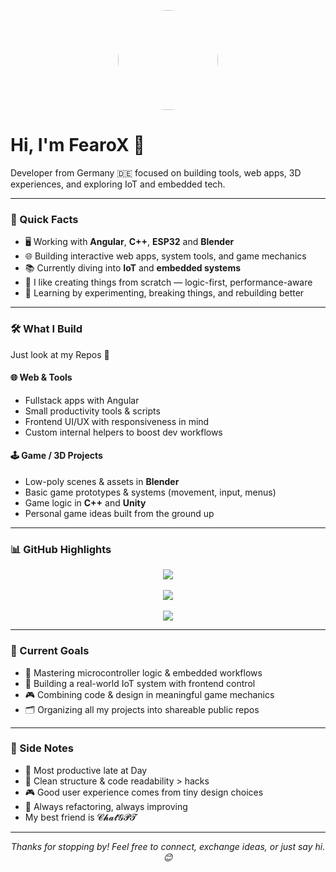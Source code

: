 <p align="center">
  <img src="https://media2.giphy.com/media/v1.Y2lkPTc5MGI3NjExYmJ5ZjJwaXJnNDlwYWp6a3Fjb2VmMTRuaG96NW5qYzlpazdva2J4biZlcD12MV9pbnRlcm5hbF9naWZfYnlfaWQmY3Q9Zw/tHIRLHtNwxpjIFqPdV/giphy.gif" width="160" style="border-radius: 50%;" />
</p>

<h1>Hi, I'm FearoX 👋</h1>

<p>
  Developer from Germany 🇩🇪 focused on building tools, web apps, 3D experiences, and exploring IoT and embedded tech.
</p>

---

### 🚀 Quick Facts

- 🖥️ Working with **Angular**, **C++**, **ESP32** and **Blender**
- 🌐 Building interactive web apps, system tools, and game mechanics
- 📚 Currently diving into **IoT** and **embedded systems**
- 🔧 I like creating things from scratch — logic-first, performance-aware
- 🧠 Learning by experimenting, breaking things, and rebuilding better

---

### 🛠️ What I Build

Just look at my Repos 🤪

#### 🌐 Web & Tools

- Fullstack apps with Angular  
- Small productivity tools & scripts  
- Frontend UI/UX with responsiveness in mind  
- Custom internal helpers to boost dev workflows  

#### 🕹️ Game / 3D Projects

- Low-poly scenes & assets in **Blender**  
- Basic game prototypes & systems (movement, input, menus)  
- Game logic in **C++** and **Unity**  
- Personal game ideas built from the ground up  

---

### 📊 GitHub Highlights

<p align="center">
  <img src="https://github-readme-stats.vercel.app/api?username=FearoXHD&show_icons=true&theme=dark" />
  <br/><br/>
  <img src="https://streak-stats.demolab.com?user=FearoXHD&theme=github-dark&date_format=j%20M%5B%20Y%5D" />
  <br/><br/>
  <img src="https://github-readme-activity-graph.vercel.app/graph?username=FearoXHD&bg_color=ffffff&color=000000&line=2bff00&point=00d5ff&area=true&hide_border=true" />
</p>

---

### 🎯 Current Goals

- 🧠 Mastering microcontroller logic & embedded workflows  
- 🛜 Building a real-world IoT system with frontend control  
- 🎮 Combining code & design in meaningful game mechanics  
- 🗂️ Organizing all my projects into shareable public repos  

---

### 💬 Side Notes

- 🌙 Most productive late at Day  
- 📐 Clean structure & code readability > hacks  
- 🎮 Good user experience comes from tiny design choices  
- 🔄 Always refactoring, always improving
- My best friend is 𝓒𝓱𝓪𝓽𝓖𝓟𝓣


---

<p align="center">
  <i>Thanks for stopping by! Feel free to connect, exchange ideas, or just say hi. 😊</i>
</p>

